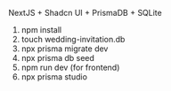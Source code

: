 NextJS + Shadcn UI + PrismaDB + SQLite

1. npm install
2. touch wedding-invitation.db
3. npx prisma migrate dev
4. npx prisma db seed
5. npm run dev (for frontend)
6. npx prisma studio